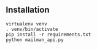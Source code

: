 ## Installation
    virtualenv venv
    . venv/bin/activate
    pip install -r requirements.txt 
    python mailman_api.py

